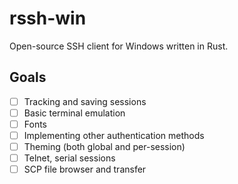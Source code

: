 # rssh-win

Open-source SSH client for Windows written in Rust.

## Goals

- [ ] Tracking and saving sessions
- [ ] Basic terminal emulation
- [ ] Fonts
- [ ] Implementing other authentication methods
- [ ] Theming (both global and per-session)
- [ ] Telnet, serial sessions
- [ ] SCP file browser and transfer